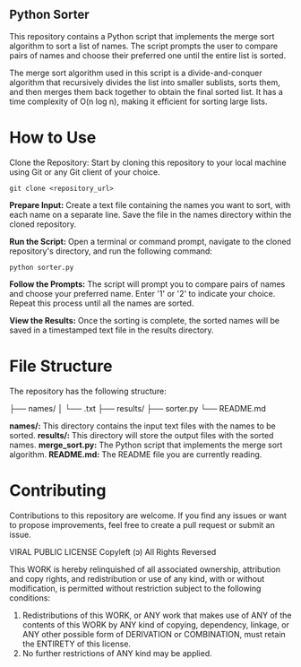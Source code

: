 ## Python Sorter

This repository contains a Python script that implements the merge sort algorithm to sort a list of names. The script prompts the user to compare pairs of names and choose their preferred one until the entire list is sorted.

The merge sort algorithm used in this script is a divide-and-conquer algorithm that recursively divides the list into smaller sublists, sorts them, and then merges them back together to obtain the final sorted list. It has a time complexity of O(n log n), making it efficient for sorting large lists.

# How to Use
Clone the Repository: Start by cloning this repository to your local machine using Git or any Git client of your choice.

`git clone <repository_url>`

**Prepare Input:** Create a text file containing the names you want to sort, with each name on a separate line. Save the file in the names directory within the cloned repository.

**Run the Script:** Open a terminal or command prompt, navigate to the cloned repository's directory, and run the following command:

```python sorter.py```

**Follow the Prompts:** The script will prompt you to compare pairs of names and choose your preferred name. Enter '1' or '2' to indicate your choice. Repeat this process until all the names are sorted.

**View the Results:** Once the sorting is complete, the sorted names will be saved in a timestamped text file in the results directory.

# File Structure
The repository has the following structure:

├── names/
│   └── <filename>.txt
├── results/
├── sorter.py
└── README.md

**names/:** This directory contains the input text files with the names to be sorted.
**results/:** This directory will store the output files with the sorted names.
**merge_sort.py:** The Python script that implements the merge sort algorithm.
**README.md:** The README file you are currently reading.

# Contributing
Contributions to this repository are welcome. If you find any issues or want to propose improvements, feel free to create a pull request or submit an issue.

VIRAL PUBLIC LICENSE
Copyleft (ɔ) All Rights Reversed

This WORK is hereby relinquished of all associated ownership, attribution and copy rights, and redistribution or use of any kind, with or without modification, is permitted without restriction subject to the following conditions:

1. Redistributions of this WORK, or ANY work that makes use of ANY of the contents of this WORK by ANY kind of copying, dependency, linkage, or ANY other possible form of DERIVATION or COMBINATION, must retain the ENTIRETY of this license.
2. No further restrictions of ANY kind may be applied.
